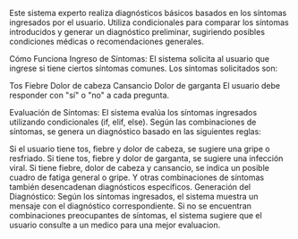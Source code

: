 Este sistema experto realiza diagnósticos básicos basados en los síntomas ingresados por el usuario. Utiliza condicionales para comparar los síntomas introducidos y generar un diagnóstico preliminar, sugiriendo posibles condiciones médicas o recomendaciones generales.

Cómo Funciona
Ingreso de Síntomas: El sistema solicita al usuario que ingrese si tiene ciertos síntomas comunes. Los síntomas solicitados son:

Tos
Fiebre
Dolor de cabeza
Cansancio
Dolor de garganta
El usuario debe responder con "sí" o "no" a cada pregunta.

Evaluación de Síntomas: El sistema evalúa los síntomas ingresados utilizando condicionales (if, elif, else). Según las combinaciones de síntomas, se genera un diagnóstico basado en las siguientes reglas:

Si el usuario tiene tos, fiebre y dolor de cabeza, se sugiere una gripe o resfriado.
Si tiene tos, fiebre y dolor de garganta, se sugiere una infección viral.
Si tiene fiebre, dolor de cabeza y cansancio, se indica un posible cuadro de fatiga general o gripe.
Y otras combinaciones de síntomas también desencadenan diagnósticos específicos.
Generación del Diagnóstico: Según los síntomas ingresados, el sistema muestra un mensaje con el diagnóstico correspondiente. Si no se encuentran combinaciones preocupantes de síntomas, el sistema sugiere que el usuario consulte a un medico para una mejor evaluacion.
